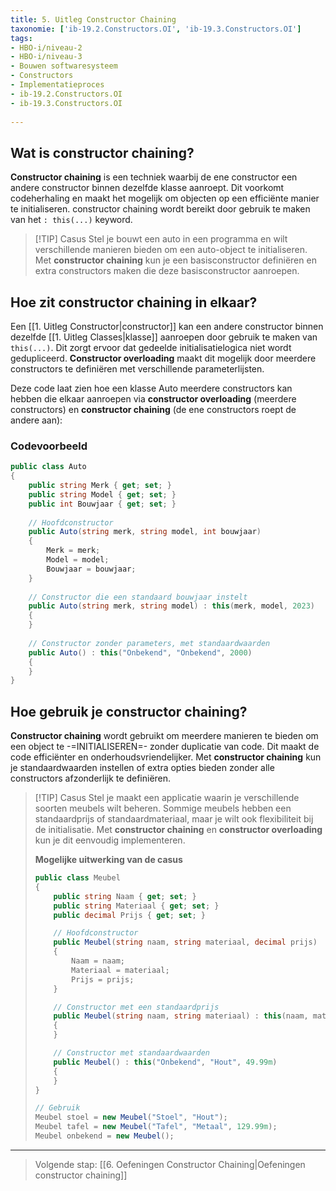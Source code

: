 ```yaml
---
title: 5. Uitleg Constructor Chaining
taxonomie: ['ib-19.2.Constructors.OI', 'ib-19.3.Constructors.OI']
tags:
- HBO-i/niveau-2
- HBO-i/niveau-3
- Bouwen softwaresysteem
- Constructors
- Implementatieproces
- ib-19.2.Constructors.OI
- ib-19.3.Constructors.OI
 
---
```


## Wat is constructor chaining?
**Constructor chaining** is een techniek waarbij de ene constructor een andere constructor binnen dezelfde klasse aanroept. Dit voorkomt codeherhaling en maakt het mogelijk om objecten op een efficiënte manier te initialiseren. constructor chaining wordt bereikt door gebruik te maken van het `: this(...)` keyword.

> [!TIP] Casus
> Stel je bouwt een auto in een programma en wilt verschillende manieren bieden om een auto-object te initialiseren. Met **constructor chaining** kun je een basisconstructor definiëren en extra constructors maken die deze basisconstructor aanroepen.

## Hoe zit constructor chaining in elkaar?
Een [[1. Uitleg Constructor|constructor]] kan een andere constructor binnen dezelfde [[1. Uitleg Classes|klasse]] aanroepen door gebruik te maken van `this(...)`. Dit zorgt ervoor dat gedeelde initialisatielogica niet wordt gedupliceerd. **Constructor overloading** maakt dit mogelijk door meerdere constructors te definiëren met verschillende parameterlijsten.

Deze code laat zien hoe een klasse Auto meerdere constructors kan hebben die elkaar aanroepen via **constructor overloading** (meerdere constructors) en **constructor chaining** (de ene constructors roept de andere aan):

### Codevoorbeeld
```csharp
public class Auto
{
    public string Merk { get; set; }
    public string Model { get; set; }
    public int Bouwjaar { get; set; }
    
    // Hoofdconstructor
    public Auto(string merk, string model, int bouwjaar)
    {
        Merk = merk;
        Model = model;
        Bouwjaar = bouwjaar;
    }
    
    // Constructor die een standaard bouwjaar instelt
    public Auto(string merk, string model) : this(merk, model, 2023)
    {
    }
    
    // Constructor zonder parameters, met standaardwaarden
    public Auto() : this("Onbekend", "Onbekend", 2000)
    {
    }
}
```

## Hoe gebruik je constructor chaining?
**Constructor chaining** wordt gebruikt om meerdere manieren te bieden om een object te -=INITIALISEREN=- zonder duplicatie van code. Dit maakt de code efficiënter en onderhoudsvriendelijker. Met **constructor chaining** kun je standaardwaarden instellen of extra opties bieden zonder alle constructors afzonderlijk te definiëren.

> [!TIP] Casus
> Stel je maakt een applicatie waarin je verschillende soorten meubels wilt beheren. Sommige meubels hebben een standaardprijs of standaardmateriaal, maar je wilt ook flexibiliteit bij de initialisatie. Met **constructor chaining** en **constructor overloading** kun je dit eenvoudig implementeren.
> 
> **Mogelijke uitwerking van de casus**
> ```csharp
> public class Meubel
> {
>     public string Naam { get; set; }
>     public string Materiaal { get; set; }
>     public decimal Prijs { get; set; }
> 
>     // Hoofdconstructor
>     public Meubel(string naam, string materiaal, decimal prijs)
>     {
>         Naam = naam;
>         Materiaal = materiaal;
>         Prijs = prijs;
>     }
> 
>     // Constructor met een standaardprijs
>     public Meubel(string naam, string materiaal) : this(naam, materiaal, 99.99m)
>     {
>     }
> 
>     // Constructor met standaardwaarden
>     public Meubel() : this("Onbekend", "Hout", 49.99m)
>     {
>     }
> }
> 
> // Gebruik
> Meubel stoel = new Meubel("Stoel", "Hout");
> Meubel tafel = new Meubel("Tafel", "Metaal", 129.99m);
> Meubel onbekend = new Meubel();
> ```

---

> Volgende stap: [[6. Oefeningen Constructor Chaining|Oefeningen constructor chaining]]